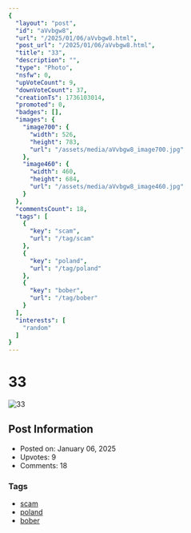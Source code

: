```yaml
---
{
  "layout": "post",
  "id": "aVvbgw8",
  "url": "/2025/01/06/aVvbgw8.html",
  "post_url": "/2025/01/06/aVvbgw8.html",
  "title": "33",
  "description": "",
  "type": "Photo",
  "nsfw": 0,
  "upVoteCount": 9,
  "downVoteCount": 37,
  "creationTs": 1736103014,
  "promoted": 0,
  "badges": [],
  "images": {
    "image700": {
      "width": 526,
      "height": 783,
      "url": "/assets/media/aVvbgw8_image700.jpg"
    },
    "image460": {
      "width": 460,
      "height": 684,
      "url": "/assets/media/aVvbgw8_image460.jpg"
    }
  },
  "commentsCount": 18,
  "tags": [
    {
      "key": "scam",
      "url": "/tag/scam"
    },
    {
      "key": "poland",
      "url": "/tag/poland"
    },
    {
      "key": "bober",
      "url": "/tag/bober"
    }
  ],
  "interests": [
    "random"
  ]
}
---
```


# 33

![33](/assets/media/aVvbgw8_image700.jpg)

## Post Information

- Posted on: January 06, 2025
- Upvotes: 9
- Comments: 18

### Tags

- [scam](/tag/scam)
- [poland](/tag/poland)
- [bober](/tag/bober)
